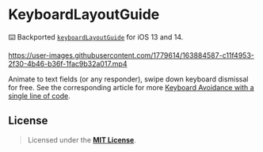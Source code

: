 # KeyboardLayoutGuide

⌨️ Backported [`keyboardLayoutGuide`] for iOS 13 and 14.

https://user-images.githubusercontent.com/1779614/163884587-c11f4953-2f30-4b46-b36f-1fac9b32a017.mp4

Animate to text fields (or any responder), swipe down keyboard dismissal for free. See the corresponding article for more [Keyboard Avoidance with a single line of code].


## License

> Licensed under the [**MIT License**](https://en.wikipedia.org/wiki/MIT_License).

[`keyboardLayoutGuide`]: https://developer.apple.com/documentation/uikit/uiview/3752221-keyboardlayoutguide
[Keyboard Avoidance with a single line of code]: https://blog.eppz.eu/keyboard-avoidance/
